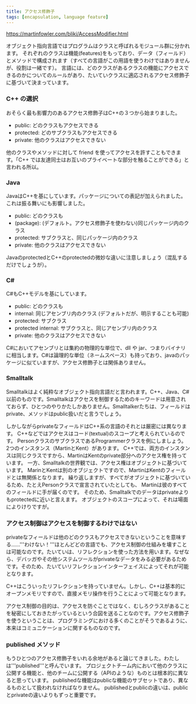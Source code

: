 ```yaml
---
title: アクセス修飾子
tags: [encapsulation, language feature]
---
```


<https://martinfowler.com/bliki/AccessModifier.html>

オブジェクト指向言語ではプログラムはクラスと呼ばれるモジュール群に分かれます。
それぞれのクラスは機能(features)をもっており、データ（フィールド）とメソッドで構成されます（すべての言語がこの用語を使うわけではありませんが、役割は一緒です）。
言語には、どのクラスがあるクラスの機能にアクセスできるのかについてのルールがあり、たいていクラスに適応されるアクセス修飾子に基づいて決まっています。

### C++ の選択

おそらく最も影響力のあるアクセス修飾子はC++の３つから始まりました。

* public: どのクラスもアクセスできる
* protected: どのサブクラスもアクセスできる
* private: 他のクラスはアクセスできない

他のクラスやメソッドに対して friend を使ってアクセスを許すこともできます。「C++ では友達同士はお互いのプライベートな部分を触ることができる」と言われる所以。

### Java

JavaはC++を基にしています。パッケージについての表記が加えられました。これは振る舞いにも影響しました。

* public: どのクラスも
* (package): (デフォルト。アクセス修飾子を使わない)同じパッケージ内のクラス
* protected: サブクラスと、同じパッケージ内のクラス
* private: 他のクラスはアクセスできない

JavaのprotectedとC++のprotectedの微妙な違いに注意しましょう（混乱するだけでしょうが）。

### C# 

C#もC++モデルを基にしています。

* public: どのクラスも
* internal: 同じアセンブリ内のクラス (デフォルトだが、明示することも可能)
* protected: サブクラス
* protected internal: サブクラスと、同じアセンブリ内のクラス
* private: 他のクラスはアクセスできない

C#においてアセンブリとは集約の物理的な単位で、dll や jar、つまりバイナリに相当します。C#は論理的な単位（ネームスペース）も持っており、javaのパッケージに似ていますが、アクセス修飾子とは関係ありません。

### Smalltalk 

Smalltalkはよく純粋なオブジェクト指向言語だと言われます。C++、Java、C#以前のものです。Smalltalkはアクセスを制御するためのキーワードは用意されておらず、ひとつのやりかたしかありません。Smalltalkerたちは、フィールドはprivate、メソッドはpublic扱いだと言うでしょう。

しかしながらprivateなフィールドはC++系の言語のそれとは厳密には異なります。
C++などではアクセスはコード(textual)のスコープと考えられているのです。
PersonクラスのサブクラスであるProgrammerクラスを例にしましょう。
2つのインスタンス（MartinとKent）があります。
C++では、両方のインスタンスは同じクラスですから、MartinはKentのprivate部分へのアクセス権を持っています。
一方、Smalltalkの世界観では、アクセス権はオブジェクトに基づいています。
MarinとKentは別のオブジェクトですので、MartinはKentのフィールドとは無関係となります。
繰り返しますが、すべてがオブジェクトに基づいているため、たとえPersonクラスで宣言されていたとしても、
Martinは彼のすべてのフィールドに手が届くのです。
そのため、Smalltalkでのデータはprivateよりもprotectedに近いと言えます。
オブジェクトのスコープによって、それは場面によりけりですが。

### アクセス制御はアクセスを制御するわけではない

privateなフィールドは他のどのクラスもアクセスできないということを意味する……'''わけない！'''ほとんどどの言語でも、アクセス制御の仕組みを壊すことは可能なのです。たいていは、リフレクションを使った方法を用います。なぜなら、デバッガやその他システムツールがprivateなデータをみる必要があるためです。そのため、たいていリフレクションインターフェイスによってそれが可能となります。

C++はこういったリフレクションを持っていません。しかし、C++は基本的にオープンメモリですので、直接メモリ操作を行うことによって可能となります。

アクセス制御の目的は、アクセスを防ぐことではなく、むしろクラスがあることを秘密にしておきたがっているという合図を送ることなのです。アクセス修飾子を使うということは、プログラミングにおける多くのことがそうであるように、本来はコミュニケーションに関するものなのです。

### published メソッド

もうひとつのアクセス修飾子をいれる余地があると論じてきました。わたしは'''published'''と呼んでいます。
プロジェクトチーム内において他のクラスに公開する機能と、他のチームに公開する（APIのような）ものとは根本的に異なると思っています。
publishedな機能はpublicな機能のサブセットであり、異なるものとして扱われなければなりません。
publishedとpublicの違いは、publicとprivateの違いよりもずっと重要です。

